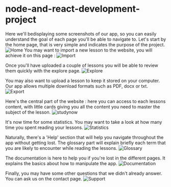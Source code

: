 # node-and-react-development-project

Here we'll bedisplaying some screenshots of our app, so you can easily understand the goal of each page you'll be able to navigate to.
Let's start by the home page, that is very simple and indicates the purpose of the project.
![Home]('captures/home.png')
You may want to import a new lesson to the website, you will achieve it on this page :
![Import]('captures/import.png')

Once you'll have uploaded a couple of lessons you will be able to review them quickly with the explore page.
![Explore]('captures/explore.png')

You may also want to upload a lesson to keep it stored on your computer. Our app allows multiple download formats such as PDF, docx or txt.
![Export]('captures/export.png')

Here's the central part of the website : here you can access to each lessons content, with little cards giving you all the content you need to master the subject of the lesson.
![studynow]('captures/study-now.png')

It's now time for some statistics. You may want to take a look at how many time you spent reading your lessons.
![Statistics]('captures/statistics.png')

Naturally, there's a 'Help' section that will help you navigate throughout the app without getting lost.
The glossary part will explain briefly each term that you are likely to encounter while reading the lessons.
![Glossary]('captures/glossary.png')

The documentation is here to help you if you're lost in the different pages. It explains the basics about how to manipulate the app.
![Documentation]('captures/documentation.png')

Finally, you may have some other questions that we didn't already answer. You can ask us on the contact page.
![Support]('captures/support.png')
